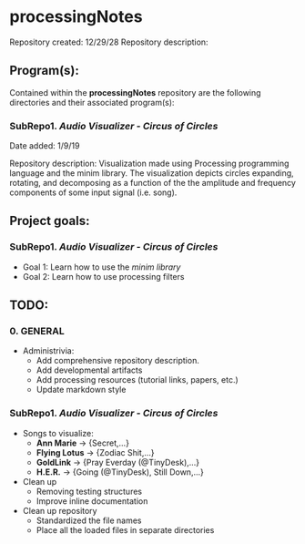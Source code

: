 # processingNotes
Repository created: 12/29/28
Repository description:


## Program(s):
Contained within the <b>processingNotes</b> repository are the following directories and their associated program(s):

### SubRepo1. <i>Audio Visualizer - Circus of Circles</i>
Date added: 1/9/19

Repository description: Visualization made using Processing programming language and the minim library. The visualization depicts circles expanding, rotating, and decomposing as a function of the the amplitude and frequency components of some input signal (i.e. song).

## Project goals:

### SubRepo1. <i>Audio Visualizer - Circus of Circles</i>
* Goal 1: Learn how to use the <i>minim library</i>
* Goal 2: Learn how to use processing filters

## TODO:

### 0. GENERAL
* Administrivia:
  * Add comprehensive repository description.
  * Add developmental artifacts
  * Add processing resources (tutorial links, papers, etc.)
  * Update markdown style

### SubRepo1. <i>Audio Visualizer - Circus of Circles</i>
* Songs to visualize:
  * <b>Ann Marie</b> -> {Secret,...}
  * <b>Flying Lotus</b> -> {Zodiac Shit,...}
  * <b>GoldLink</b> -> {Pray Everday (@TinyDesk),...}
  * <b>H.E.R.</b> -> {Going (@TinyDesk), Still Down,...}
* Clean up
  * Removing testing structures
  * Improve inline documentation
* Clean up repository
  * Standardized the file names
  * Place all the loaded files in separate directories

